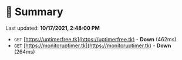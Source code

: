 # 📖 Summary
Last updated: **10/17/2021, 2:48:00 PM**

- `GET` [https://uptimerfree.tk](https://uptimerfree.tk) - **Down** (462ms)
- `GET` [https://monitoruptimer.tk](https://monitoruptimer.tk) - **Down** (264ms)
